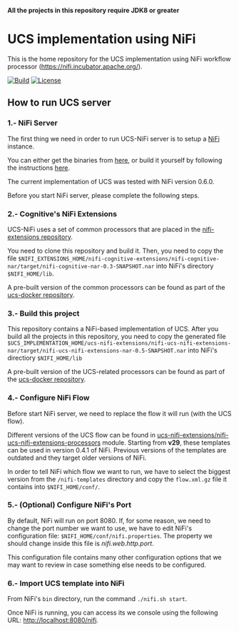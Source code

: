 **All the projects in this repository require JDK8 or greater**

# UCS implementation using NiFi

This is the home repository for the UCS implementation using NiFi workflow processor (https://nifi.incubator.apache.org/).

[![Build](https://img.shields.io/shippable/56c2dfb41895ca4474741acc.svg)](https://app.shippable.com/projects/56c2dfb41895ca4474741acc)
[![License](https://img.shields.io/badge/license-apache%202.0-ff69b4.svg)](http://www.apache.org/licenses/LICENSE-2.0)

## How to run UCS server

### 1.- NiFi Server

The first thing we need in order to run UCS-NiFi server is to setup a [NiFi](https://nifi.apache.org/) instance.

You can either get the binaries from [here](https://nifi.apache.org/download.html), 
or build it yourself by following the instructions [here](https://nifi.apache.org/quickstart.html).

The current implementation of UCS was tested with NiFi version 0.6.0.

Before you start NiFi server, please complete the following steps.


### 2.- Cognitive's NiFi Extensions

UCS-NiFi uses a set of common processors that are placed in the [nifi-extensions repository](https://bitbucket.org/cogmedsys/nifi-extensions).

You need to clone this repository and build it. Then, you need to copy the file 
`$NIFI_EXTENSIONS_HOME/nifi-cognitive-extensions/nifi-cognitive-nar/target/nifi-cognitive-nar-0.3-SNAPSHOT.nar` 
into NiFi's directory `$NIFI_HOME/lib`.

A pre-built version of the common processors can be found as part of the 
[ucs-docker repository](https://bitbucket.org/cogmedsys/ucs-docker/raw/a3b789d0d8864eb2ce7542aba7ed8fa8a977a9f0/ucs-nifi-docker/nifi-cognitive-nar-0.3-SNAPSHOT.nar).


### 3.- Build this project

This repository contains a NiFi-based implementation of UCS. After you build all 
the projects in this repository, you need to copy the generated file 
`$UCS_IMPLEMENTATION_HOME/ucs-nifi-extensions/nifi-ucs-nifi-extensions-nar/target/nifi-ucs-nifi-extensions-nar-0.5-SNAPSHOT.nar` 
into NiFi's directiory `$NIFI_HOME/lib`

A pre-built version of the UCS-related processors can be found as part of the 
[ucs-docker repository](https://bitbucket.org/cogmedsys/ucs-docker/raw/a3b789d0d8864eb2ce7542aba7ed8fa8a977a9f0/ucs-nifi-docker/nifi-ucs-nifi-extensions-nar-0.5-SNAPSHOT.nar).


### 4.- Configure NiFi Flow

Before start NiFi server, we need to replace the flow it will run (with the 
UCS flow).

Different versions of the UCS flow can be found in 
[ucs-nifi-extensions/nifi-ucs-nifi-extensions-processors](/ucs-nifi-extensions/nifi-ucs-nifi-extensions-processors/src/test/resources/nifi-templates)
module. Starting from **v29**, these templates can be used in version 0.4.1 of NiFi.
Previous versions of the templates are outdated and they target older versions of NiFi.

In order to tell NiFi which flow we want to run, we have to select the biggest
version from the `/nifi-templates` directory and copy the `flow.xml.gz` file
it contains into `$NIFI_HOME/conf/`.


### 5.- (Optional) Configure NiFi's Port

By default, NiFi will run on port 8080. If, for some reason, we need to change the
port number we want to use, we have to edit NiFi's configuration file: `$NIFI_HOME/conf/nifi.properties`.
The property we should change inside this file is *nifi.web.http.port*.

This configuration file contains many other configuration options that we may
want to review in case something else needs to be configured.


### 6.- Import UCS template into NiFi

From NiFi's `bin` directory, run the command `./nifi.sh start`.

Once NiFi is running, you can access its we console using the following URL: [http://localhost:8080/nifi](http://localhost:8080/nifi).


